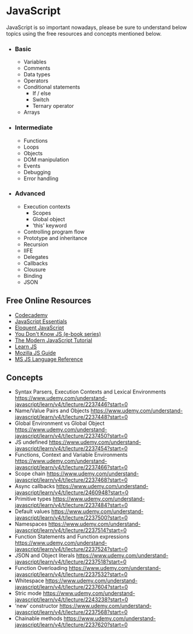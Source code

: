# JavaScript
JavaScript is so important nowadays, please be sure to understand below topics using the free resources and concepts mentioned below.

* ### Basic
  * Variables
  * Comments
  * Data types
  * Operators
  * Conditional statements
    * If / else
    * Switch
    * Ternary operator
  * Arrays

* ### Intermediate
  * Functions
  * Loops
  * Objects
  * DOM manipulation
  * Events
  * Debugging
  * Error handling

* ### Advanced
  * Execution contexts
    * Scopes
    * Global object
    * 'this' keyword
  * Controlling program flow
  * Prototype and inheritance
  * Recursion
  * IIFE
  * Delegates
  * Callbacks
  * Clousure
  * Binding
  * JSON


## Free Online Resources
* [Codecademy](https://www.codecademy.com/tracks/javascript)
* [JavaScript Essentials](https://www.udemy.com/javascript-essentials/?siteID=jU79Zysihs4-h2MaC5l1GiG1cwuTmC6RAw&LSNPUBID=jU79Zysihs4)
* [Eloquent JavaScript](http://eloquentjavascript.net/)
* [You Don't Know JS (e-book series)](https://github.com/getify/You-Dont-Know-JS/blob/master/README.md)
* [The Modern JavaScript Tutorial](https://javascript.info/)
* [Learn JS](http://www.learn-js.org/)
* [Mozilla JS Guide](https://developer.mozilla.org/en-US/docs/Web/JavaScript/Guide)
* [MS JS Language Reference](https://docs.microsoft.com/en-us/scripting/javascript/javascript-language-reference)

## Concepts
* Syntax Parsers, Execution Contexts and Lexical Environments https://www.udemy.com/understand-javascript/learn/v4/t/lecture/2237446?start=0
* Name/Value Pairs and Objects https://www.udemy.com/understand-javascript/learn/v4/t/lecture/2237448?start=0
* Global Environment vs Global Object https://www.udemy.com/understand-javascript/learn/v4/t/lecture/2237450?start=0
* JS undefined https://www.udemy.com/understand-javascript/learn/v4/t/lecture/2237454?start=0
* Functions, Context and Variable Environments https://www.udemy.com/understand-javascript/learn/v4/t/lecture/2237466?start=0
* Scope chain https://www.udemy.com/understand-javascript/learn/v4/t/lecture/2237468?start=0
* Async callbacks https://www.udemy.com/understand-javascript/learn/v4/t/lecture/2460948?start=0
* Primitive types https://www.udemy.com/understand-javascript/learn/v4/t/lecture/2237484?start=0
* Default values https://www.udemy.com/understand-javascript/learn/v4/t/lecture/2237500?start=0
* Namespaces https://www.udemy.com/understand-javascript/learn/v4/t/lecture/2237514?start=0
* Function Statements and Function expressions https://www.udemy.com/understand-javascript/learn/v4/t/lecture/2237524?start=0
* JSON and Object literals https://www.udemy.com/understand-javascript/learn/v4/t/lecture/2237518?start=0
* Function Overloading https://www.udemy.com/understand-javascript/learn/v4/t/lecture/2237532?start=0
* Whitespace https://www.udemy.com/understand-javascript/learn/v4/t/lecture/2237604?start=0
* Stric mode https://www.udemy.com/understand-javascript/learn/v4/t/lecture/2243238?start=0
* 'new' constructor https://www.udemy.com/understand-javascript/learn/v4/t/lecture/2237568?start=0
* Chainable methods https://www.udemy.com/understand-javascript/learn/v4/t/lecture/2237620?start=0